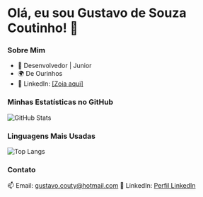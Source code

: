 # Olá, eu sou Gustavo de Souza Coutinho! 👋  

### Sobre Mim  
- 🚀 Desenvolvedor | Junior 
- 🌍 De Ourinhos
- 💼 LinkedIn: [[Zoia aqui]  ](https://www.linkedin.com/in/gustavo-coutinho-35b7b8239/)

### Minhas Estatísticas no GitHub  
![GitHub Stats](https://github-readme-stats.vercel.app/api?username=Gustavo-Souza-Coutinho&show_icons=true&theme=radical)  

### Linguagens Mais Usadas  
![Top Langs](https://github-readme-stats.vercel.app/api/top-langs/?username=Gustavo-Souza-Coutinho&layout=compact)  

### Contato  
📫 Email: gustavo.couty@hotmail.com
🔗 LinkedIn: [Perfil LinkedIn]([https://linkedin.com/in/seu-perfil](https://www.linkedin.com/in/gustavo-coutinho-35b7b8239))  

